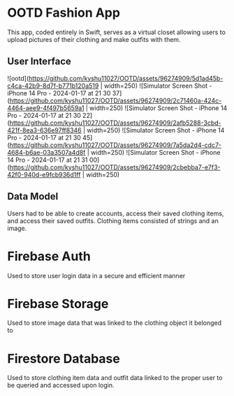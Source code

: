 # OOTD Fashion App

This app, coded entirely in Swift, serves as a virtual closet allowing users to upload pictures of their clothing and make outfits with them.

## User Interface
![ootd](https://github.com/kyshu11027/OOTD/assets/96274909/5d1ad45b-c4ca-42b9-8d7f-b771b120a519 | width=250)
![Simulator Screen Shot - iPhone 14 Pro - 2024-01-17 at 21 30 37](https://github.com/kyshu11027/OOTD/assets/96274909/2c71460a-424c-4464-aee9-4f497b5659a1 | width=250)
![Simulator Screen Shot - iPhone 14 Pro - 2024-01-17 at 21 30 22](https://github.com/kyshu11027/OOTD/assets/96274909/2afb5288-3cbd-421f-8ea3-636e97ff8346 | width=250)
![Simulator Screen Shot - iPhone 14 Pro - 2024-01-17 at 21 30 45](https://github.com/kyshu11027/OOTD/assets/96274909/7a5da2d4-cdc7-4684-b6ae-03a3507a4d8f | width=250)
![Simulator Screen Shot - iPhone 14 Pro - 2024-01-17 at 21 31 00](https://github.com/kyshu11027/OOTD/assets/96274909/2cbebba7-e7f3-42f0-940d-e9fcb936d1ff | width=250)

## Data Model
Users had to be able to create accounts, access their saved clothing items, and access their saved outfits. Clothing items consisted of strings and an image.

# Firebase Auth
Used to store user login data in a secure and efficient manner

# Firebase Storage
Used to store image data that was linked to the clothing object it belonged to

# Firestore Database
Used to store clothing item data and outfit data linked to the proper user to be queried and accessed upon login.
